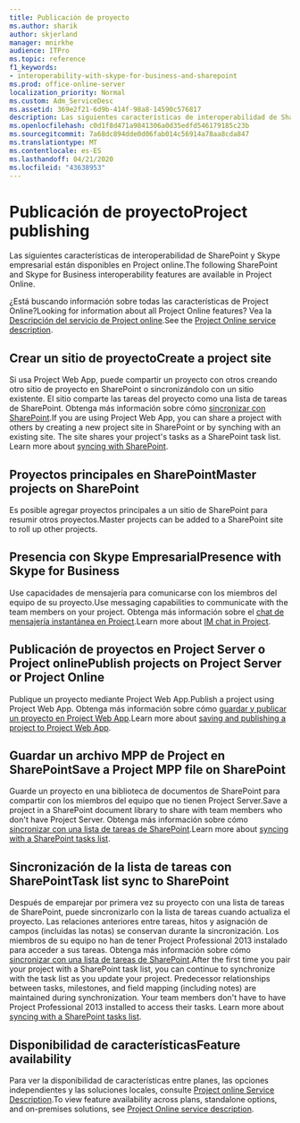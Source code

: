 ```yaml
---
title: Publicación de proyecto
ms.author: sharik
author: skjerland
manager: mnirkhe
audience: ITPro
ms.topic: reference
f1_keywords:
- interoperability-with-skype-for-business-and-sharepoint
ms.prod: office-online-server
localization_priority: Normal
ms.custom: Adm_ServiceDesc
ms.assetid: 369e2f21-6d9b-414f-98a8-14590c576817
description: Las siguientes características de interoperabilidad de SharePoint y Skype empresarial están disponibles en Project online.
ms.openlocfilehash: c0d1f8d471a9841306a0d35edfd546179185c23b
ms.sourcegitcommit: 7a68dc894dde0d06fab014c56914a78aa8cda847
ms.translationtype: MT
ms.contentlocale: es-ES
ms.lasthandoff: 04/21/2020
ms.locfileid: "43638953"
---
```

# <a name="project-publishing"></a><span data-ttu-id="a98e8-103">Publicación de proyecto</span><span class="sxs-lookup"><span data-stu-id="a98e8-103">Project publishing</span></span>

<span data-ttu-id="a98e8-104">Las siguientes características de interoperabilidad de SharePoint y Skype empresarial están disponibles en Project online.</span><span class="sxs-lookup"><span data-stu-id="a98e8-104">The following SharePoint and Skype for Business interoperability features are available in Project Online.</span></span>
  
<span data-ttu-id="a98e8-105">¿Está buscando información sobre todas las características de Project Online?</span><span class="sxs-lookup"><span data-stu-id="a98e8-105">Looking for information about all Project Online features?</span></span> <span data-ttu-id="a98e8-106">Vea la [Descripción del servicio de Project online](project-online-service-description.md).</span><span class="sxs-lookup"><span data-stu-id="a98e8-106">See the [Project Online service description](project-online-service-description.md).</span></span>
  
## <a name="create-a-project-site"></a><span data-ttu-id="a98e8-107">Crear un sitio de proyecto</span><span class="sxs-lookup"><span data-stu-id="a98e8-107">Create a project site</span></span>

<span data-ttu-id="a98e8-p102">Si usa Project Web App, puede compartir un proyecto con otros creando otro sitio de proyecto en SharePoint o sincronizándolo con un sitio existente. El sitio comparte las tareas del proyecto como una lista de tareas de SharePoint. Obtenga más información sobre cómo [sincronizar con SharePoint](https://go.microsoft.com/fwlink/p/?LinkId=271352).</span><span class="sxs-lookup"><span data-stu-id="a98e8-p102">If you are using Project Web App, you can share a project with others by creating a new project site in SharePoint or by synching with an existing site. The site shares your project's tasks as a SharePoint task list. Learn more about [syncing with SharePoint](https://go.microsoft.com/fwlink/p/?LinkId=271352).</span></span>
  
## <a name="master-projects-on-sharepoint"></a><span data-ttu-id="a98e8-111">Proyectos principales en SharePoint</span><span class="sxs-lookup"><span data-stu-id="a98e8-111">Master projects on SharePoint</span></span>

<span data-ttu-id="a98e8-112">Es posible agregar proyectos principales a un sitio de SharePoint para resumir otros proyectos.</span><span class="sxs-lookup"><span data-stu-id="a98e8-112">Master projects can be added to a SharePoint site to roll up other projects.</span></span> 
  
## <a name="presence-with-skype-for-business"></a><span data-ttu-id="a98e8-113">Presencia con Skype Empresarial</span><span class="sxs-lookup"><span data-stu-id="a98e8-113">Presence with Skype for Business</span></span>

<span data-ttu-id="a98e8-114">Use capacidades de mensajería para comunicarse con los miembros del equipo de su proyecto.</span><span class="sxs-lookup"><span data-stu-id="a98e8-114">Use messaging capabilities to communicate with the team members on your project.</span></span> <span data-ttu-id="a98e8-115">Obtenga más información sobre el [chat de mensajería instantánea en Project](https://go.microsoft.com/fwlink/p/?LinkId=271351).</span><span class="sxs-lookup"><span data-stu-id="a98e8-115">Learn more about [IM chat in Project](https://go.microsoft.com/fwlink/p/?LinkId=271351).</span></span>
  
## <a name="publish-projects-on-project-server-or-project-online"></a><span data-ttu-id="a98e8-116">Publicación de proyectos en Project Server o Project online</span><span class="sxs-lookup"><span data-stu-id="a98e8-116">Publish projects on Project Server or Project Online</span></span>

<span data-ttu-id="a98e8-117">Publique un proyecto mediante Project Web App.</span><span class="sxs-lookup"><span data-stu-id="a98e8-117">Publish a project using Project Web App.</span></span> <span data-ttu-id="a98e8-118">Obtenga más información sobre cómo [guardar y publicar un proyecto en Project Web App](https://go.microsoft.com/fwlink/p/?LinkId=271354).</span><span class="sxs-lookup"><span data-stu-id="a98e8-118">Learn more about [saving and publishing a project to Project Web App](https://go.microsoft.com/fwlink/p/?LinkId=271354).</span></span>
  
## <a name="save-a-project-mpp-file-on-sharepoint"></a><span data-ttu-id="a98e8-119">Guardar un archivo MPP de Project en SharePoint</span><span class="sxs-lookup"><span data-stu-id="a98e8-119">Save a Project MPP file on SharePoint</span></span>

<span data-ttu-id="a98e8-120">Guarde un proyecto en una biblioteca de documentos de SharePoint para compartir con los miembros del equipo que no tienen Project Server.</span><span class="sxs-lookup"><span data-stu-id="a98e8-120">Save a project in a SharePoint document library to share with team members who don't have Project Server.</span></span> <span data-ttu-id="a98e8-121">Obtenga más información sobre cómo [sincronizar con una lista de tareas de SharePoint](https://go.microsoft.com/fwlink/p/?LinkId=271353).</span><span class="sxs-lookup"><span data-stu-id="a98e8-121">Learn more about [syncing with a SharePoint tasks list](https://go.microsoft.com/fwlink/p/?LinkId=271353).</span></span>
  
## <a name="task-list-sync-to-sharepoint"></a><span data-ttu-id="a98e8-122">Sincronización de la lista de tareas con SharePoint</span><span class="sxs-lookup"><span data-stu-id="a98e8-122">Task list sync to SharePoint</span></span>

<span data-ttu-id="a98e8-p106">Después de emparejar por primera vez su proyecto con una lista de tareas de SharePoint, puede sincronizarlo con la lista de tareas cuando actualiza el proyecto. Las relaciones anteriores entre tareas, hitos y asignación de campos (incluidas las notas) se conservan durante la sincronización. Los miembros de su equipo no han de tener Project Professional 2013 instalado para acceder a sus tareas. Obtenga más información sobre cómo [sincronizar con una lista de tareas de SharePoint](https://go.microsoft.com/fwlink/p/?LinkId=271353).</span><span class="sxs-lookup"><span data-stu-id="a98e8-p106">After the first time you pair your project with a SharePoint task list, you can continue to synchronize with the task list as you update your project. Predecessor relationships between tasks, milestones, and field mapping (including notes) are maintained during synchronization. Your team members don't have to have Project Professional 2013 installed to access their tasks. Learn more about [syncing with a SharePoint tasks list](https://go.microsoft.com/fwlink/p/?LinkId=271353).</span></span>
  
## <a name="feature-availability"></a><span data-ttu-id="a98e8-127">Disponibilidad de características</span><span class="sxs-lookup"><span data-stu-id="a98e8-127">Feature availability</span></span>

<span data-ttu-id="a98e8-128">Para ver la disponibilidad de características entre planes, las opciones independientes y las soluciones locales, consulte [Project online Service Description](project-online-service-description.md).</span><span class="sxs-lookup"><span data-stu-id="a98e8-128">To view feature availability across plans, standalone options, and on-premises solutions, see [Project Online service description](project-online-service-description.md).</span></span>
  

